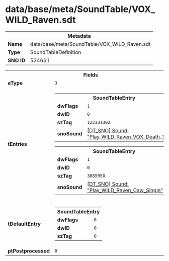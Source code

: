 <h1>data/base/meta/SoundTable/VOX_WILD_Raven.sdt</h1><table><tr><th colspan="100%">Metadata</th></tr><tr><td><b>Name</b></td><td>data/base/meta/SoundTable/VOX_WILD_Raven.sdt</td></tr><tr><td><b>Type</b></td><td>SoundTableDefinition</td></tr><tr><td><b>SNO ID</b></td><td>534661</td></tr></table>

<table><tr><th colspan="100%">Fields</th></tr><tr><td><b>eType</b></td><td><code>3</code></td></tr><tr><td><b>tEntries</b></td><td><table><tr><th colspan="100%">SoundTableEntry</th></tr><tr><td><b>dwFlags</b></td><td><code>1</code></td></tr><tr><td><b>dwID</b></td><td><code>0</code></td></tr><tr><td><b>szTag</b></td><td><code>122331302</code></td></tr><tr><td><b>snoSound</b></td><td><a href="..\Sound\Play_WILD_Raven_VOX_Death_3P.snd">[DT_SNO] Sound: "Play_WILD_Raven_VOX_Death_3P"</a></td></tr></table>


<table><tr><th colspan="100%">SoundTableEntry</th></tr><tr><td><b>dwFlags</b></td><td><code>1</code></td></tr><tr><td><b>dwID</b></td><td><code>0</code></td></tr><tr><td><b>szTag</b></td><td><code>3885950</code></td></tr><tr><td><b>snoSound</b></td><td><a href="..\Sound\Play_WILD_Raven_Caw_Single.snd">[DT_SNO] Sound: "Play_WILD_Raven_Caw_Single"</a></td></tr></table>


</td></tr><tr><td><b>tDefaultEntry</b></td><td><table><tr><th colspan="100%">SoundTableEntry</th></tr><tr><td><b>dwFlags</b></td><td><code>0</code></td></tr><tr><td><b>dwID</b></td><td><code>0</code></td></tr><tr><td><b>szTag</b></td><td><code>0</code></td></tr></table>

</td></tr><tr><td><b>ptPostprocessed</b></td><td><code>0</code></td></tr></table>

